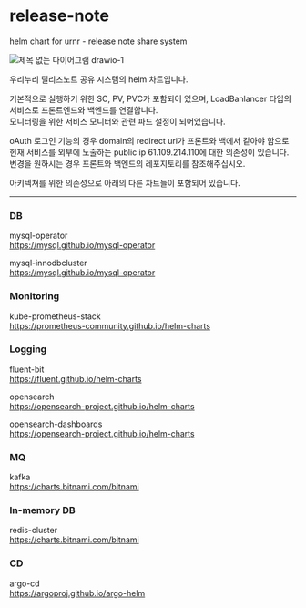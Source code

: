 # release-note
helm chart for urnr - release note share system

![제목 없는 다이어그램 drawio-1](https://github.com/SwaveReleaseNote/release-note/assets/54500840/95f78ecc-37d4-43ef-8b0d-c0842b48d445)

우리누리 릴리즈노트 공유 시스템의 helm 차트입니다.  

기본적으로 실행하기 위한 SC, PV, PVC가 포함되어 있으며, LoadBanlancer 타입의 서비스로 프론트엔드와 백엔드를 연결합니다.  
모니터링을 위한 서비스 모니터와 관련 파드 설정이 되어있습니다.

oAuth 로그인 기능의 경우 domain의 redirect uri가 프론트와 백에서 같아야 함으로 현재 서비스를 외부에 노출하는 public ip 61.109.214.110에 대한 의존성이 있습니다.  
변경을 원하시는 경우 프론트와 백엔드의 레포지토리를 참조해주십시오.

아키텍쳐를 위한 의존성으로 아래의 다른 차트들이 포함되어 있습니다.  

---

### DB
mysql-operator  
https://mysql.github.io/mysql-operator

mysql-innodbcluster  
https://mysql.github.io/mysql-operator

### Monitoring
kube-prometheus-stack  
https://prometheus-community.github.io/helm-charts
    
### Logging
fluent-bit  
https://fluent.github.io/helm-charts

opensearch  
https://opensearch-project.github.io/helm-charts

opensearch-dashboards  
https://opensearch-project.github.io/helm-charts

### MQ
kafka  
https://charts.bitnami.com/bitnami

### In-memory DB
redis-cluster  
https://charts.bitnami.com/bitnami

### CD
argo-cd  
https://argoproj.github.io/argo-helm
